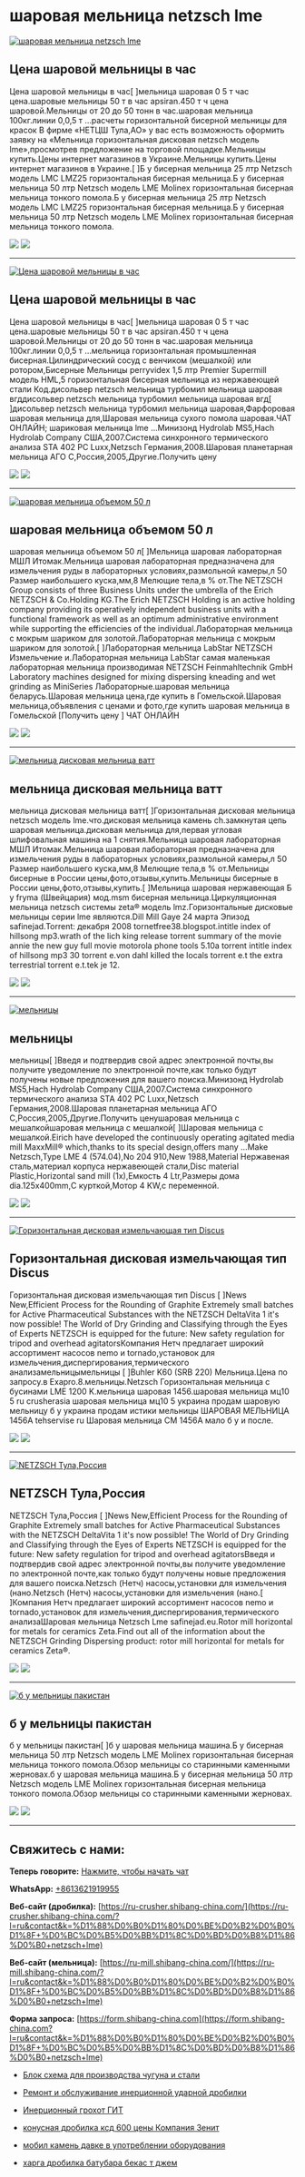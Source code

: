 # шаровая мельница netzsch lme

<a href="https://swt.shibang-china.com/?l=ru&img&k=%D1%88%D0%B0%D1%80%D0%BE%D0%B2%D0%B0%D1%8F+%D0%BC%D0%B5%D0%BB%D1%8C%D0%BD%D0%B8%D1%86%D0%B0+netzsch+lme" target="_blank">![шаровая мельница netzsch lme](http://static.shibang-china.com/all-800x300/1033.jpg)</a>

## Цена шаровой мельницы в час
Цена шаровой мельницы в час[ ]мельница шаровая 0 5 т час цена.шаровые мельницы 50 т в час apsiran.450 т ч цена шаровой.Мельницы от 20 до 50 тонн в час.шаровая мельница 100кг.линии 0,0,5 т …расчеты горизонтальной бисерной мельницы для красок В фирме &#171;НЕТЦШ Тула,АО&#187; у вас есть возможность оформить заявку на &#171;Мельница горизонтальная дисковая netzsch модель lme&#187;,просмотрев предложение на торговой площадке.Мельницы купить.Цены интернет магазинов в Украине.Мельницы купить.Цены интернет магазинов в Украине.[ ]Б у бисерная мельница 25 лтр Netzsch модель LMC LMZ25 горизонтальная бисерная мельница.Б у бисерная мельница 50 лтр Netzsch модель LME Molinex горизонтальная бисерная мельница тонкого помола.Б у бисерная мельница 25 лтр Netzsch модель LMC LMZ25 горизонтальная бисерная мельница.Б у бисерная мельница 50 лтр Netzsch модель LME Molinex горизонтальная бисерная мельница тонкого помола.


<a href="https://whatsapp.shibangsoft.com/WhatsApp.php" target="_blank" title="WhatsApp">![](http://static.shibang-china.com/icon/whatsapp.png)</a> <a href="https://swt.shibang-china.com/?l=ru&icon&k=%D1%88%D0%B0%D1%80%D0%BE%D0%B2%D0%B0%D1%8F+%D0%BC%D0%B5%D0%BB%D1%8C%D0%BD%D0%B8%D1%86%D0%B0+netzsch+lme" target="_blank">![](http://static.shibang-china.com/icon/chat-ru.png)</a>

---

<a href="https://swt.shibang-china.com/?l=ru&img&k=%D1%88%D0%B0%D1%80%D0%BE%D0%B2%D0%B0%D1%8F+%D0%BC%D0%B5%D0%BB%D1%8C%D0%BD%D0%B8%D1%86%D0%B0+netzsch+lme" target="_blank">![Цена шаровой мельницы в час](http://static.shibang-china.com/all-800x300/1142.jpg)</a>

## Цена шаровой мельницы в час
Цена шаровой мельницы в час[ ]мельница шаровая 0 5 т час цена.шаровые мельницы 50 т в час apsiran.450 т ч цена шаровой.Мельницы от 20 до 50 тонн в час.шаровая мельница 100кг.линии 0,0,5 т …мельница горизонтальная промышленная бисерная.Цилиндрический сосуд с венчиком (мешалкой) или ротором,Бисерные Мельницы perryvidex 1,5 лтр Premier Supermill модель HML,5 горизонтальная бисерная мельница из нержавеющей стали Код.дисольвер netzsch мельница турбомил мельница шаровая вгддисольвер netzsch мельница турбомил мельница шаровая вгд[ ]дисольвер netzsch мельница турбомил мельница шаровая,Фарфоровая шаровая мельница для,Шаровая мельница сухого помола шаровая.ЧАТ ОНЛАЙН; шариковая мельница lme …Минизонд Hydrolab MS5,Hach Hydrolab Company США,2007.Система синхронного термического анализа STA 402 PC Luxx,Netzsch Германия,2008.Шаровая планетарная мельница АГО С,Россия,2005,Другие.Получить цену


<a href="https://whatsapp.shibangsoft.com/WhatsApp.php" target="_blank" title="WhatsApp">![](http://static.shibang-china.com/icon/whatsapp.png)</a> <a href="https://swt.shibang-china.com/?l=ru&icon&k=%D1%88%D0%B0%D1%80%D0%BE%D0%B2%D0%B0%D1%8F+%D0%BC%D0%B5%D0%BB%D1%8C%D0%BD%D0%B8%D1%86%D0%B0+netzsch+lme" target="_blank">![](http://static.shibang-china.com/icon/chat-ru.png)</a>

---

<a href="https://swt.shibang-china.com/?l=ru&img&k=%D1%88%D0%B0%D1%80%D0%BE%D0%B2%D0%B0%D1%8F+%D0%BC%D0%B5%D0%BB%D1%8C%D0%BD%D0%B8%D1%86%D0%B0+netzsch+lme" target="_blank">![шаровая мельница объемом 50 л](http://static.shibang-china.com/all-800x300/797.jpg)</a>

## шаровая мельница объемом 50 л
шаровая мельница объемом 50 л[ ]Мельница шаровая лабораторная МШЛ Итомак.Мельница шаровая лабораторная предназначена для измельчения руды в лабораторных условиях,размольной камеры,л 50 Размер наибольшего куска,мм,8 Мелющие тела,в % от.The NETZSCH Group consists of three Business Units under the umbrella of the Erich NETZSCH &amp; Co.Holding KG.The Erich NETZSCH Holding is an active holding company providing its operatively independent business units with a functional framework as well as an optimum administrative environment while supporting the efficiencies of the individual.Лабораторная мельница с мокрым шариком для золотой.Лабораторная мельница с мокрым шариком для золотой.[ ]Лабораторная мельница LabStar NETZSCH Измельчение и.Лабораторная мельница LabStar самая маленькая лабораторная мельница производимая NETZSCH Feinmahltechnik GmbH Laboratory machines designed for mixing dispersing kneading and wet grinding as MiniSeries Лабораторные.шаровая мельница беларусь.Шаровая мельница цена,где купить в Гомельской.Шаровая мельница,объявления с ценами и фото,где купить шаровая мельница в Гомельской [Получить цену ] ЧАТ ОНЛАЙН


<a href="https://whatsapp.shibangsoft.com/WhatsApp.php" target="_blank" title="WhatsApp">![](http://static.shibang-china.com/icon/whatsapp.png)</a> <a href="https://swt.shibang-china.com/?l=ru&icon&k=%D1%88%D0%B0%D1%80%D0%BE%D0%B2%D0%B0%D1%8F+%D0%BC%D0%B5%D0%BB%D1%8C%D0%BD%D0%B8%D1%86%D0%B0+netzsch+lme" target="_blank">![](http://static.shibang-china.com/icon/chat-ru.png)</a>

---

<a href="https://swt.shibang-china.com/?l=ru&img&k=%D1%88%D0%B0%D1%80%D0%BE%D0%B2%D0%B0%D1%8F+%D0%BC%D0%B5%D0%BB%D1%8C%D0%BD%D0%B8%D1%86%D0%B0+netzsch+lme" target="_blank">![мельница дисковая мельница ватт](http://static.shibang-china.com/all-800x300/251.jpg)</a>

## мельница дисковая мельница ватт
мельница дисковая мельница ватт[ ]Горизонтальная дисковая мельница netzsch модель lme.что.дисковая мельница камень ch.замкнутая цепь шаровая мельница.дисковая мельница для,первая угловая шлифовальная машина на 1 снятия.Мельница шаровая лабораторная МШЛ Итомак.Мельница шаровая лабораторная предназначена для измельчения руды в лабораторных условиях,размольной камеры,л 50 Размер наибольшего куска,мм,8 Мелющие тела,в % от.Мельницы бисерные в России цены,фото,отзывы,купить.Мельницы бисерные в России цены,фото,отзывы,купить.[ ]Мельница шаровая нержавеющая Б у fryma (Швейцария) мод.msm бисерная мельница.Циркуляционная мельница netzsch системы zeta&#174; модель lmz.Горизонтальные дисковые мельницы серии lme являются.Dill Mill Gaye 24 марта Эпизод safinejad.Torrent: декабря 2008 tornetfree38.blogspot.intitle index of hillsong mp3.wrath of the lich king release torrent summary of the movie annie the new guy full movie motorola phone tools 5.10a torrent intitle index of hillsong mp3 30 torrent e.von dahl killed the locals torrent e.t the extra terrestrial torrent e.t.tek je 12.


<a href="https://whatsapp.shibangsoft.com/WhatsApp.php" target="_blank" title="WhatsApp">![](http://static.shibang-china.com/icon/whatsapp.png)</a> <a href="https://swt.shibang-china.com/?l=ru&icon&k=%D1%88%D0%B0%D1%80%D0%BE%D0%B2%D0%B0%D1%8F+%D0%BC%D0%B5%D0%BB%D1%8C%D0%BD%D0%B8%D1%86%D0%B0+netzsch+lme" target="_blank">![](http://static.shibang-china.com/icon/chat-ru.png)</a>

---

<a href="https://swt.shibang-china.com/?l=ru&img&k=%D1%88%D0%B0%D1%80%D0%BE%D0%B2%D0%B0%D1%8F+%D0%BC%D0%B5%D0%BB%D1%8C%D0%BD%D0%B8%D1%86%D0%B0+netzsch+lme" target="_blank">![мельницы](http://static.shibang-china.com/all-800x300/585.jpg)</a>

## мельницы
мельницы[ ]Введя и подтвердив свой адрес электронной почты,вы получите уведомление по электронной почте,как только будут получены новые предложения для вашего поиска.Минизонд Hydrolab MS5,Hach Hydrolab Company США,2007.Система синхронного термического анализа STA 402 PC Luxx,Netzsch Германия,2008.Шаровая планетарная мельница АГО С,Россия,2005,Другие.Получить ценушаровая мельница с мешалкойшаровая мельница с мешалкой[ ]Шаровая мельница с мешалкой.Eirich have developed the continuously operating agitated media mill MaxxMill&#174; which,thanks to its special design,offers many …Make Netzsch,Type LME 4 (574.04),No 204 910,New 1988,Material Нержавеная сталь,материал корпуса нержавеющей стали,Disc material Plastic,Horizontal sand mill (1x),Емкость 4 Ltr,Размеры дома dia.125x400mm,С курткой,Мотор 4 KW,с переменной.


<a href="https://whatsapp.shibangsoft.com/WhatsApp.php" target="_blank" title="WhatsApp">![](http://static.shibang-china.com/icon/whatsapp.png)</a> <a href="https://swt.shibang-china.com/?l=ru&icon&k=%D1%88%D0%B0%D1%80%D0%BE%D0%B2%D0%B0%D1%8F+%D0%BC%D0%B5%D0%BB%D1%8C%D0%BD%D0%B8%D1%86%D0%B0+netzsch+lme" target="_blank">![](http://static.shibang-china.com/icon/chat-ru.png)</a>

---

<a href="https://swt.shibang-china.com/?l=ru&img&k=%D1%88%D0%B0%D1%80%D0%BE%D0%B2%D0%B0%D1%8F+%D0%BC%D0%B5%D0%BB%D1%8C%D0%BD%D0%B8%D1%86%D0%B0+netzsch+lme" target="_blank">![Горизонтальная дисковая измельчающая тип Discus](http://static.shibang-china.com/all-800x300/423.jpg)</a>

## Горизонтальная дисковая измельчающая тип Discus
Горизонтальная дисковая измельчающая тип Discus [ ]News New,Efficient Process for the Rounding of Graphite Extremely small batches for Active Pharmaceutical Substances with the NETZSCH DeltaVita 1 it's now possible! The World of Dry Grinding and Classifying through the Eyes of Experts NETZSCH is equipped for the future: New safety regulation for tripod and overhead agitatorsКомпания Нетч предлагает широкий ассортимент насосов nemo и tornado,установок для измельчения,диспергирования,термического анализамельницымельницы [ ]Buhler K60 (SRB 220) Мельница.Цена по запросу.в Exapro.8.мельницы.Netzsch Горизонтальная мельница с бусинами LME 1200 K.мельница шаровая 1456.шаровая мельница мц10 5 ru crusherasia шаровая мельница мц10 5 украина продам шаровую мельницу б у украина продам истики мельницы ШАРОВАЯ МЕЛЬНИЦА 1456А tehservise ru Шаровая мельница СМ 1456А мало б у и после.


<a href="https://whatsapp.shibangsoft.com/WhatsApp.php" target="_blank" title="WhatsApp">![](http://static.shibang-china.com/icon/whatsapp.png)</a> <a href="https://swt.shibang-china.com/?l=ru&icon&k=%D1%88%D0%B0%D1%80%D0%BE%D0%B2%D0%B0%D1%8F+%D0%BC%D0%B5%D0%BB%D1%8C%D0%BD%D0%B8%D1%86%D0%B0+netzsch+lme" target="_blank">![](http://static.shibang-china.com/icon/chat-ru.png)</a>

---

<a href="https://swt.shibang-china.com/?l=ru&img&k=%D1%88%D0%B0%D1%80%D0%BE%D0%B2%D0%B0%D1%8F+%D0%BC%D0%B5%D0%BB%D1%8C%D0%BD%D0%B8%D1%86%D0%B0+netzsch+lme" target="_blank">![NETZSCH Тула,Россия](http://static.shibang-china.com/all-800x300/323.jpg)</a>

## NETZSCH Тула,Россия
NETZSCH Тула,Россия [ ]News New,Efficient Process for the Rounding of Graphite Extremely small batches for Active Pharmaceutical Substances with the NETZSCH DeltaVita 1 it's now possible! The World of Dry Grinding and Classifying through the Eyes of Experts NETZSCH is equipped for the future: New safety regulation for tripod and overhead agitatorsВведя и подтвердив свой адрес электронной почты,вы получите уведомление по электронной почте,как только будут получены новые предложения для вашего поиска.Netzsch (Нетч) насосы,установки для измельчения (нано.Netzsch (Нетч) насосы,установки для измельчения (нано.[ ]Компания Нетч предлагает широкий ассортимент насосов nemo и tornado,установок для измельчения,диспергирования,термического анализаШаровая мельница Netzsch Lme safinejad.eu.Rotor mill horizontal for metals for ceramics Zeta.Find out all of the information about the NETZSCH Grinding Dispersing product: rotor mill horizontal for metals for ceramics Zeta&#174;.


<a href="https://whatsapp.shibangsoft.com/WhatsApp.php" target="_blank" title="WhatsApp">![](http://static.shibang-china.com/icon/whatsapp.png)</a> <a href="https://swt.shibang-china.com/?l=ru&icon&k=%D1%88%D0%B0%D1%80%D0%BE%D0%B2%D0%B0%D1%8F+%D0%BC%D0%B5%D0%BB%D1%8C%D0%BD%D0%B8%D1%86%D0%B0+netzsch+lme" target="_blank">![](http://static.shibang-china.com/icon/chat-ru.png)</a>

---

<a href="https://swt.shibang-china.com/?l=ru&img&k=%D1%88%D0%B0%D1%80%D0%BE%D0%B2%D0%B0%D1%8F+%D0%BC%D0%B5%D0%BB%D1%8C%D0%BD%D0%B8%D1%86%D0%B0+netzsch+lme" target="_blank">![б у мельницы пакистан](http://static.shibang-china.com/all-800x300/706.jpg)</a>

## б у мельницы пакистан
б у мельницы пакистан[ ]б у шаровая мельница машина.Б у бисерная мельница 50 лтр Netzsch модель LME Molinex горизонтальная бисерная мельница тонкого помола.Обзор мельницы со старинными каменными жерновах.б у шаровая мельница машина.Б у бисерная мельница 50 лтр Netzsch модель LME Molinex горизонтальная бисерная мельница тонкого помола.Обзор мельницы со старинными каменными жерновах.

<a href="https://whatsapp.shibangsoft.com/WhatsApp.php" target="_blank" title="WhatsApp">![](http://static.shibang-china.com/icon/whatsapp.png)</a> <a href="https://swt.shibang-china.com/?l=ru&icon&k=%D1%88%D0%B0%D1%80%D0%BE%D0%B2%D0%B0%D1%8F+%D0%BC%D0%B5%D0%BB%D1%8C%D0%BD%D0%B8%D1%86%D0%B0+netzsch+lme" target="_blank">![](http://static.shibang-china.com/icon/chat-ru.png)</a>

---
## Свяжитесь с нами:

**Теперь говорите:** [Нажмите, чтобы начать чат](https://swt.shibang-china.com?l=ru&contact&k=%D1%88%D0%B0%D1%80%D0%BE%D0%B2%D0%B0%D1%8F+%D0%BC%D0%B5%D0%BB%D1%8C%D0%BD%D0%B8%D1%86%D0%B0+netzsch+lme)

**WhatsApp:**  [+8613621919955](https://whatsapp.shibangsoft.com/WhatsApp.php)

**Веб-сайт (дробилка):** [https://ru-crusher.shibang-china.com/](https://ru-crusher.shibang-china.com/?l=ru&contact&k=%D1%88%D0%B0%D1%80%D0%BE%D0%B2%D0%B0%D1%8F+%D0%BC%D0%B5%D0%BB%D1%8C%D0%BD%D0%B8%D1%86%D0%B0+netzsch+lme)

**Веб-сайт (мельница):** [https://ru-mill.shibang-china.com/](https://ru-mill.shibang-china.com/?l=ru&contact&k=%D1%88%D0%B0%D1%80%D0%BE%D0%B2%D0%B0%D1%8F+%D0%BC%D0%B5%D0%BB%D1%8C%D0%BD%D0%B8%D1%86%D0%B0+netzsch+lme)

**Форма запроса:** [https://form.shibang-china.com](https://form.shibang-china.com?l=ru&contact&k=%D1%88%D0%B0%D1%80%D0%BE%D0%B2%D0%B0%D1%8F+%D0%BC%D0%B5%D0%BB%D1%8C%D0%BD%D0%B8%D1%86%D0%B0+netzsch+lme)

* [Блок схема для производства чугуна и стали](../115/%D0%91%D0%BB%D0%BE%D0%BA%20%D1%81%D1%85%D0%B5%D0%BC%D0%B0%20%D0%B4%D0%BB%D1%8F%20%D0%BF%D1%80%D0%BE%D0%B8%D0%B7%D0%B2%D0%BE%D0%B4%D1%81%D1%82%D0%B2%D0%B0%20%D1%87%D1%83%D0%B3%D1%83%D0%BD%D0%B0%20%D0%B8%20%D1%81%D1%82%D0%B0%D0%BB%D0%B8.md)

* [Ремонт и обслуживание инерционной ударной дробилки](../117/%D0%A0%D0%B5%D0%BC%D0%BE%D0%BD%D1%82%20%D0%B8%20%D0%BE%D0%B1%D1%81%D0%BB%D1%83%D0%B6%D0%B8%D0%B2%D0%B0%D0%BD%D0%B8%D0%B5%20%D0%B8%D0%BD%D0%B5%D1%80%D1%86%D0%B8%D0%BE%D0%BD%D0%BD%D0%BE%D0%B9%20%D1%83%D0%B4%D0%B0%D1%80%D0%BD%D0%BE%D0%B9%20%D0%B4%D1%80%D0%BE%D0%B1%D0%B8%D0%BB%D0%BA%D0%B8.md)

* [Инерционный грохот ГИТ](../115/%D0%98%D0%BD%D0%B5%D1%80%D1%86%D0%B8%D0%BE%D0%BD%D0%BD%D1%8B%D0%B9%20%D0%B3%D1%80%D0%BE%D1%85%D0%BE%D1%82%20%D0%93%D0%98%D0%A2.md)

* [конусная дробилка ксд 600 цены Компания Зенит](../111/%D0%BA%D0%BE%D0%BD%D1%83%D1%81%D0%BD%D0%B0%D1%8F%20%D0%B4%D1%80%D0%BE%D0%B1%D0%B8%D0%BB%D0%BA%D0%B0%20%D0%BA%D1%81%D0%B4%20600%20%D1%86%D0%B5%D0%BD%D1%8B%20%D0%9A%D0%BE%D0%BC%D0%BF%D0%B0%D0%BD%D0%B8%D1%8F%20%D0%97%D0%B5%D0%BD%D0%B8%D1%82.md)

* [мобил камень давке в употреблении оборудования](../106/%D0%BC%D0%BE%D0%B1%D0%B8%D0%BB%20%D0%BA%D0%B0%D0%BC%D0%B5%D0%BD%D1%8C%20%D0%B4%D0%B0%D0%B2%D0%BA%D0%B5%20%D0%B2%20%D1%83%D0%BF%D0%BE%D1%82%D1%80%D0%B5%D0%B1%D0%BB%D0%B5%D0%BD%D0%B8%D0%B8%20%D0%BE%D0%B1%D0%BE%D1%80%D1%83%D0%B4%D0%BE%D0%B2%D0%B0%D0%BD%D0%B8%D1%8F.md)

* [харга дробилка батубара бекас т джем](../118/%D1%85%D0%B0%D1%80%D0%B3%D0%B0%20%D0%B4%D1%80%D0%BE%D0%B1%D0%B8%D0%BB%D0%BA%D0%B0%20%D0%B1%D0%B0%D1%82%D1%83%D0%B1%D0%B0%D1%80%D0%B0%20%D0%B1%D0%B5%D0%BA%D0%B0%D1%81%20%D1%82%20%D0%B4%D0%B6%D0%B5%D0%BC.md)
